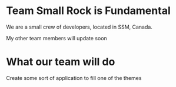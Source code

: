 Team Small Rock is Fundamental
===============================

We are a small crew of developers, located in SSM, Canada.

My other team members will update soon

What our team will do
=================================

Create some sort of application to fill one of the themes
